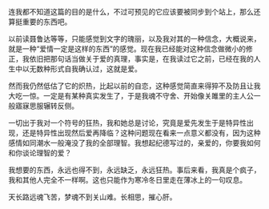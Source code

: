 连我都不知道这篇的目的是什么，不过可预见的它应该要被同步到个站上，那么还算挺重要的东西吧。

以前读聂鲁达等等，只能感觉到文字的瑰丽，以及我对其的一种信念，大概说来，就是一种“爱情一定是这样的东西”的感觉。现在我已经能对这种信念做微小的修正，我依旧把那句话当做关于爱的真理，事实是，在我读过它之前，已经在我的人生中以无数种形式自我确认过，这就是爱。

然而我仍然低估了它的炽热，比起以前的自恋，这种感觉简直来得猝不及防且让我大吃一惊。一定是有某种真实发生了，于是我魂不守舍、开始像关雎里的主人公一般寤寐思服辗转反侧。

一切出于我对一个符号的狂热，我和她总是讨论，究竟是爱先发生于是特异性出现，还是特异性出现然后爱再降临？这种问题现在看来一点意义都没有，因为这种感情如同潮水一般淹没了我的全部理智。我想起纪德写过的，亲爱的，你要我如何和你谈论理智的爱？

我想要的东西，永远也得不到，永远缺乏，永远狂热。事后来看，我真是个疯子，我和其他人完全不一样啊。这也只能作为寒冷冬日里走在薄冰上的一句叹息。

天长路远魂飞苦，梦魂不到关山难。长相思，摧心肝。